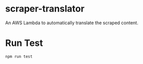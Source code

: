 # scraper-translator
An AWS Lambda to automatically translate the scraped content.

# Run Test
`npm run test`